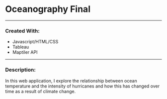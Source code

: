 # Oceanography Final

---
### **Created With:**
- Javascript/HTML/CSS 
- Tableau
- Maptiler API

---
### **Description:**
In this web application, I explore the relationship between ocean temperature and the intensity of hurricanes and how this has changed over time as a result of climate change. 
